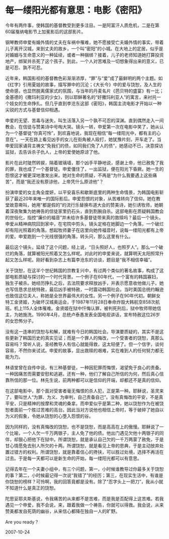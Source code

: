 # 每一缕阳光都有意思：电影《密阳》

   今年有两件事，使韩国的基督教受到更多注目。一是阿富汗人质危机，二是在第60届戛纳电影节上加冕影后的这部影片。

   钢琴教师申爱有婚外情的丈夫在车祸中罹难，她不愿接受亡夫婚外情的事实，带着儿子离开汉城，来到丈夫的故乡，一个叫“密阳”的小城。在大地上的定居，似乎是对婚姻与生命意义的一种延续，或者一种捆绑？接着，儿子的老师知道她打算投资地产，绑架并杀死了这个孩子。到此，一个人对苦难及一切想象得出来的意义，已是可忍、孰不可忍。

   近年来，韩国影视的基督教色彩渐渐浓厚，“罪”与“爱”成了最鲜明的两个主题。如《红字》引用夏娃的故事，描写罪中的沉沦；《大长今》中的爱与饶恕，及人生的使命感，也显然脱离儒家式的氛围，与当年的丹麦名片《芭贝特的盛宴》有一比；金基德的《撒玛利亚的少女》，则以耶稣著名的“好撒玛利亚人”的寓言，来衬托一个妓女的生命挣扎。但几乎直到李沧东这部《密阳》，韩国主流电影才开始以一种尖锐的方式与基督信仰相遇。

   申爱的无望、苦毒与迷失，叫生活落入另一个孰不可忍的深渊。直到偶然走入一间教会，在信徒与赞美诗中号啕大哭。镜头一转，申爱第一次在电影中笑了，她从认为一个基督徒“你真可怜”，到欢喜地说，我现在相信“每一缕阳光中，都有主的心意在”。一天在路上看见凶手的女儿在街角被人殴打，她犹豫片刻，开车走了。当申爱回家诵背主祷文“免我们的债，如同我们免了人的债”，她感动不已，决意探访监狱，去告诉杀子仇人，上帝的爱使她原谅了他。

   影片在此时陡然转捩，隔着玻璃墙，那个凶手平静地说，感谢上帝，他已赦免了我的罪，我也成了一个基督徒。申爱僵住了，一出监狱，便在阳光下昏厥。她一生的怨恨这才被更深地激发出来。她对生命的质疑，不再是“为什么我要遇上这些痛苦”，而是“我还没有原谅他，上帝凭什么原谅他”？

   扮演申爱的女主角全度妍，以平安喜乐和歇斯底里的两种生命情景，为韩国电影斩获了最近20年来唯一的国际影后。申爱怨恨的对象，从苦难转向了信仰。她在教堂故意嘶叫，她用“都是假的”的流行乐替换布道大会的赞美诗，她引诱牧师，她朝着深夜聚集为她祷告的信徒家里扔石头，直到割腕自杀。这部电影在质疑韩国教会的世俗化，指控“廉价的福音”并未给许多基督徒带来真的救赎吗？最后一个镜头，申爱从精神病院回到家中，在宅院中剪头，镜头定格在她脚边一个角落，一个破烂却有阳光照着的角落。想起牧师妻子在店里向她传福音时，说每一缕阳光都有上帝的爱。申爱跑到一个光线很强的角落，转头问，那么这里有什么。

   最后这个镜头，延续了这个问题，经上说，“日头照好人，也照歹人”。那么一个破烂的角落，就算被阳光照着又怎么样呢。对此时的申爱来说，就算明天太阳照常升起又怎么样呢。刚好看到杂志上有篇李沧东的访谈，题目是“我不相信幸福”。

   关于饶恕，在这半个世纪韩国的宗教复兴中，有过两个类似的著名故事，构成了这部电影质疑与探讨的一个时代背景。一个例子在60年代，一个富有的韩国寡妇，独生子被杀。她经历挣扎之后，去法院要求释放凶手，并表示愿意收他做儿子。她也写信恳求总统特赦，最后凶手被特赦，一时震动韩国社会。当时美国总统约翰逊也致信这位夫人，称她是全世界最伟大的女性。另一个例子在90年代初。朝鲜女特工金贤姬，为破坏汉城奥运会，于1987年11月28日奉命炸毁大韩航空858次航班。机上115人全体罹难。金贤姬在狱中忏悔认罪，被判死刑后，狱中牧师带她信主，为她施洗。1990年4月，总统卢泰愚发表全国电视讲话，宣布特赦这位26岁的女恐怖分子。

   没有这一连串的饶恕与和解，就难有今日的韩国社会。导演要质疑的，其实不是这些更新了韩国历史的真实见证；而是一个罪人的悔改，一个受害者的饶恕，真那么容易吗？常听人说，圣经教导人有信心就能得救，这太轻便了。但一个信字，谈何容易，不然你来试试。申爱的故事，显出救赎的艰难，实在难到人的任何努力都无能为力。

   林语堂曾在自传中说，有三种基督徒，一种因犯罪而悔恨，渴望免于良心的责备。一种因痛苦而需要安慰和逃避。还有一种，他们了解自己所信的为何，然后真心信靠所信的那一位。林先生说，前两种都可以是信仰的开端，却都还不是真的信仰。

   在这部电影中，那个面对受害者毫无悔恨的杀人犯，正是第一种。耶稣说，圣灵来了，要叫世人“为罪、为义、为审判，自己责备自己”。没有真悔改的平安，不是真平安，只是精神的按摩和灵魂的桑拿。而申爱似乎是第二种，她以饶恕作为在被饶恕者面前一个胜过苦难的高台。因此当对方说他也相信上帝时，等于破碎了她自以为义的假象，令她从饶恕的心堕入怨恨的谷。

   因为同样的，没有真悔改的饶恕，也不是饶恕，而是高高在上的傲慢。耶稣说了一个比喻，一个人欠一千万两银子，主人免了他的债。他出门遇见欠他十两银子的同伴，却狠心把他下在狱中。所谓饶恕，就是承认自己欠的一千万两蒙了赦免，于是甘心情愿免去别人所欠的十两。所谓饶恕，就是看见上帝的恩典，于是主动放弃处置过错方的权利。所谓饶恕，就是靠着信心的搀扶，可以胜过处境，选择不再活在过去。于是每一天都可以是新生命的开始，每一缕阳光都可以有意思。

   记得去年在一个夫妻小组中，有三个问题，第一，小时候谁教导过你最多关于饶恕的事？第二，小时候最记得一次说“我错了”的经历；第三，在现实生活中，有谁是你饶恕的榜样？可怜啊，我的回答竟都是没有。除了“忍字头上一把刀”，我从小就不知道什么是真正的饶恕。

   陀思妥耶夫斯基说，令我痛苦的从来都不是苦难，而是我是否配得上这苦难。若我遇见一个申爱，我不会说，来，跟着我做一个祷告，你就可以得救。我会说，从来赞美都发自死荫的幽谷，从来信心都降在独自一人的旷野。

   Are you ready？

   2007-10-24
